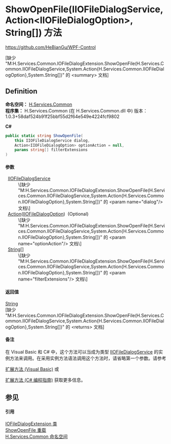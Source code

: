 # ShowOpenFile(IIOFileDialogService, Action&lt;IIOFileDialogOption&gt;, String[]) 方法
https://github.com/HeBianGu/WPF-Control

\[缺少 "M:H.Services.Common.IOFileDialogExtension.ShowOpenFile(H.Services.Common.IIOFileDialogService,System.Action{H.Services.Common.IIOFileDialogOption},System.String[])" 的 &lt;summary&gt; 文档\]



## Definition
**命名空间：** <a href="b9cdd84f-6623-a51a-f53b-465103ced202">H.Services.Common</a>  
**程序集：** H.Services.Common (在 H.Services.Common.dll 中) 版本：1.0.3+58daf524b91f25bbf55d2f64e549e4224fcf9802

**C#**
``` C#
public static string ShowOpenFile(
	this IIOFileDialogService dialog,
	Action<IIOFileDialogOption> optionAction = null,
	params string[] filterExtensions
)
```



#### 参数
<dl><dt>  <a href="bcdcc301-223d-0d36-5ba1-0ddfb1c22deb">IIOFileDialogService</a></dt><dd>\[缺少 "M:H.Services.Common.IOFileDialogExtension.ShowOpenFile(H.Services.Common.IIOFileDialogService,System.Action{H.Services.Common.IIOFileDialogOption},System.String[])" 的 &lt;param name="dialog"/&gt; 文档\]</dd><dt>  <a href="https://learn.microsoft.com/dotnet/api/system.action-1" target="_blank" rel="noopener noreferrer">Action</a>(<a href="dbba0ef6-7464-9818-c02e-72d0ea3a9446">IIOFileDialogOption</a>)  (Optional)</dt><dd>\[缺少 "M:H.Services.Common.IOFileDialogExtension.ShowOpenFile(H.Services.Common.IIOFileDialogService,System.Action{H.Services.Common.IIOFileDialogOption},System.String[])" 的 &lt;param name="optionAction"/&gt; 文档\]</dd><dt>  <a href="https://learn.microsoft.com/dotnet/api/system.string" target="_blank" rel="noopener noreferrer">String</a>[]</dt><dd>\[缺少 "M:H.Services.Common.IOFileDialogExtension.ShowOpenFile(H.Services.Common.IIOFileDialogService,System.Action{H.Services.Common.IIOFileDialogOption},System.String[])" 的 &lt;param name="filterExtensions"/&gt; 文档\]</dd></dl>

#### 返回值
<a href="https://learn.microsoft.com/dotnet/api/system.string" target="_blank" rel="noopener noreferrer">String</a>  
\[缺少 "M:H.Services.Common.IOFileDialogExtension.ShowOpenFile(H.Services.Common.IIOFileDialogService,System.Action{H.Services.Common.IIOFileDialogOption},System.String[])" 的 &lt;returns&gt; 文档\]

#### 备注
在 Visual Basic 和 C# 中，这个方法可以当成为类型 <a href="bcdcc301-223d-0d36-5ba1-0ddfb1c22deb">IIOFileDialogService</a> 的实例方法来调用。在采用实例方法语法调用这个方法时，请省略第一个参数。请参考 <a href="https://docs.microsoft.com/dotnet/visual-basic/programming-guide/language-features/procedures/extension-methods" target="_blank" rel="noopener noreferrer">

扩展方法 (Visual Basic)</a> 或 <a href="https://docs.microsoft.com/dotnet/csharp/programming-guide/classes-and-structs/extension-methods" target="_blank" rel="noopener noreferrer">

扩展方法 (C# 编程指南)</a> 获取更多信息。

## 参见


#### 引用
<a href="de3cfc7b-67a4-a14b-9096-9f9f1638b11a">IOFileDialogExtension 类</a>  
<a href="e36f5cbc-a788-0dc7-8be5-2ebb74337c14">ShowOpenFile 重载</a>  
<a href="b9cdd84f-6623-a51a-f53b-465103ced202">H.Services.Common 命名空间</a>  

